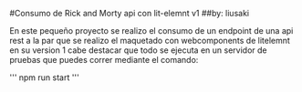 #Consumo de Rick and Morty api con lit-elemnt v1
##by: liusaki

En este pequeño proyecto se realizo el consumo de un endpoint de una api rest
a la par que se realizo el maquetado con webcomponents de litelemnt en su version 1
cabe destacar que todo se ejecuta en un servidor de pruebas que puedes correr mediante el comando:

'''
npm run start
'''
